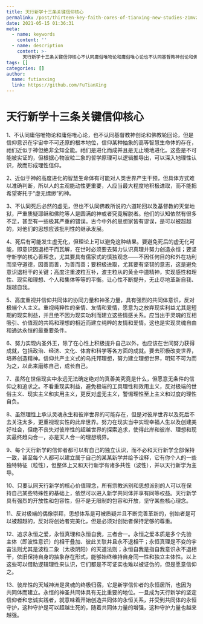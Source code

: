```yaml
---
title: 天行新学十三条关键信仰核心
permalink: /post/thirteen-key-faith-cores-of-tianxing-new-studies-z1mvzl1.html
date: 2021-05-15 01:36:31
meta:
  - name: keywords
    content: ''
  - name: description
    content: >-
      天行新学十三条关键信仰核心不认同庸俗唯物论和庸俗唯心论也不认同基督教神创论和佛教轮回论但是信仰意识在宇宙中不可还原的根本地位信仰某种抽象的高等智慧生命体的存在祂们近似于神但绝非全知全能。祂们是进化而成并且是无止境地进化。这些是不可能被实证的但根据心物波粒二象的哲学原理可以逻辑推导出可以深入地理性认识故而形成理性信仰。近似于神的高度进化的智慧生命体有可能对人类世界产生干预但具体方式难以准确判断所以人的主观能动性更重要人应当最大程度地积极进取而不能把希望寄托于“虚无缥缈”的神。不认同死后必然的虚无但也不认同佛
tags: []
categories: []
author:
  name: futianxing
  link: https://github.com/FuTianXing
---
```


# 天行新学十三条关键信仰核心

1、不认同庸俗唯物论和庸俗唯心论，也不认同基督教神创论和佛教轮回论，但是信仰意识在宇宙中不可还原的根本地位，信仰某种抽象的高等智慧生命体的存在，祂们近似于神但绝非全知全能。祂们是进化而成并且是无止境地进化。这些是不可能被实证的，但根据心物波粒二象的哲学原理可以逻辑推导出，可以深入地理性认识，故而形成理性信仰。

2、近似于神的高度进化的智慧生命体有可能对人类世界产生干预，但具体方式难以准确判断，所以人的主观能动性更重要，人应当最大程度地积极进取，而不能把希望寄托于“虚无缥缈”的神。

3、不认同死后必然的虚无，但也不认同佛教所说的六道轮回以及基督教的天堂地狱，严重质疑耶稣和佛陀等人是圆满的神或者究竟解脱者。他们的认知依然有很多不足，甚至有一些极其严重的错误。古今中外的思想家皆有谬误，是可以被超越的，对他们的思想应该批判性的继承发展。

4、死后有可能发生虚无化，但理论上可以避免这种结果。要避免死后的虚无化可能，即意识因退相干而瓦解，在世时必须要去努力认识真理并努力创造永恒；要坚守新学的核心善理念，尤其要具有儒家式的慎独观念——不因任何目的和外在功利而坚守道德，因善而善，为善而善；要积极进取，尤其要有坚韧的意志，这是避免意识退相干的关键；高度注重波粒互补，波主粒从的黄金中道精神，实现感性和理性、现实和理想、个人和集体等等的平衡。让心性不断提升，无止尽地革新自我、超越自我。

5、高度重视并信仰共同体的协同力量和神圣力量，具有强烈的共同体意识，反对极端个人主义。重视纯粹性的亲情、友情和爱情，愿意为之放弃现实利益尤其是短期的现实利益，并且绝不因为现实功利而建立这些情感关系。应当出于灵魂的互相吸引、价值观的共鸣和理想的相近而建立纯粹的友情和爱情。这也是实现灵魂自由和通达永恒的最重要条件。

6、努力实现内圣外王，除了在心性上积极提升自己以外，也应该在世间努力获得成就，包括政治、经济、文化、体育和科学等各方面的成就。要去积极改变世界，培养创造精神。信仰共产主义式的乌托邦理想，努力建立理想世界，明知不可为而为之，以此来磨练自己，成长自己。

7、虽然在世俗现实中永远无法确定绝对的真善美究竟是什么，但愿意无条件的信仰之和追求之。不看重现实利益，避免极端的工具理性和效用主义，反对极端的世俗主义、现实主义和实用主义，更反对虚无主义，警惕理性至上主义和过度的理性自负。

8、虽然理性上承认灵魂永生和彼岸世界的可能存在，但是对彼岸世界以及死后不去关注太多，更重视现实性的此岸世界。努力在现实当中实现幸福人生以及创建美好社会，但绝不丧失对彼岸性的超越世界的探索追求，使得此岸和彼岸、理想和现实最终趋向合一，亦是天人合一的理想境界。

9、每个天行新学的信仰者都可以有自己的独立认识，而不必和天行新学全部保持一致，甚至每个人都可以建立属于自己的某某新学并给予诠释，它有你个人的一些独特特征（粒性），但整体上又和天行新学有诸多共性（波性），并以天行新学为主导。

10、只要认同天行新学的核心价值理念，所有宗教派别和思想派别的人可以在保持自己某些特殊性的基础上，依然可以进入新学共同体并享有同等权益。天行新学具有强烈的开放性和包容性，但不是无限制的包容和开放，坚守某些核心理念。

11、反对极端的偶像崇拜，思想体系是可被质疑并且不断完善革新的，创始者是可以被超越的，反对将创始者完美化，但是必须对创始者保持足够的尊重。

12、追求永恒之爱，永恒真理和永恒自我，三者合一。永恒之爱本质是多个先验主体（即波性意识）的相干叠加、彼此关联并且永不退相干；永恒真理是不变的宇宙法则尤其是波粒二象（太极阴阳）的天道法则；永恒自我是指自我意识永不退相干，依旧保持自身的抽象存在形式，能够始终维持自身同一性和独立主体性。以上这些可以借助逻辑理性来认识，它们都是不可证实也难以被证伪的，但是愿意信仰之。

13、彼岸性的天域神洲是灵魂的终极归宿，它是新学信仰者的永恒居所，也因为共同体而建立。永恒的神圣共同体具有无比重要的地位。一旦成为天行新学的坚定信仰者和忠诚实践者，就意味着开始创造共同体的永恒关系，并受到共同体的永恒守护，这种守护是可以超越生死的，随着共同体力量的增强，这种守护力量也越来越强。

‍
